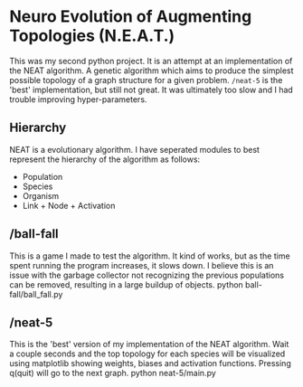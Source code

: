 # Neuro Evolution of Augmenting Topologies (N.E.A.T.)
This was my second python project. It is an attempt at an implementation of the NEAT algorithm. A genetic algorithm which aims to produce the simplest possible topology of a graph structure for a given problem.
`/neat-5` is the 'best' implementation, but still not great. It was ultimately too slow and I had trouble improving hyper-parameters.

## Hierarchy
NEAT is a evolutionary algorithm. I have seperated modules to best represent the hierarchy of the algorithm as follows:
- Population
- Species
- Organism
- Link + Node + Activation

## /ball-fall
This is a game I made to test the algorithm. It kind of works, but as the time spent running the program increases, it slows down. I believe this is an issue with the garbage collector not recognizing the previous populations can be removed, resulting in a large buildup of objects.
    python ball-fall/ball_fall.py

## /neat-5
This is the 'best' version of my implementation of the NEAT algorithm.  Wait a couple seconds and the top topology for each species will be visualized using matplotlib showing weights, biases and activation functions. Pressing q(quit) will go to the next graph.
    python neat-5/main.py
